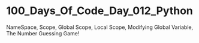 # 100_Days_Of_Code_Day_012_Python
NameSpace,
Scope,
Global Scope,
Local Scope,
Modifying Global Variable,
The Number Guessing Game!
